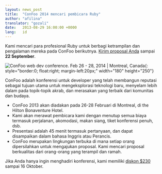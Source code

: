 ```yaml
---
layout: news_post
title:  "ConFoo 2014 mencari pembicara Ruby"
author: "afilina"
translator: "gozali"
date:   2013-08-29 16:00:00 +0000
lang:   id
---
```


Kami mencari para profesional Ruby untuk berbagi ketrampilan dan pengalaman
mereka pada ConFoo berikutnya. [Kirim proposal Anda][1] sampai **22 September**.


![ConFoo web dev conference. Feb 26 - 28, 2014 &#124; Montreal, Canada][logo]{: style="border:0; float:right; margin-left:20px;" width="180" height="250"}

ConFoo adalah konferensi untuk developer yang telah membangun reputasi
sebagai tujuan utama untuk mengeksplorasi teknologi baru, menyelam lebih dalam
pada topik-topik akrab, dan merasakan yang terbaik dari komunitas dan budaya.

 * ConFoo 2013 akan diadakan pada 26-28 Februari di Montreal, di the Hilton
   Bonaventure Hotel.
 * Kami akan merawat pembicara kami dengan menutup semua biaya termasuk
   perjalanan, akomodasi, makan siang, tiket konferensi penuh, dsb.
 * Presentasi adalah 45 menit termasuk pertanyaan, dan dapat disampaikan dalam
   bahasa Inggris atau Perancis.
 * ConFoo merupakan lingkungan terbuka di mana setiap orang dipersilahkan untuk
   mengajukan proposal. Kami mencari proposal berkualitas dari orang-orang yang
   terampil dan ramah.

Jika Anda hanya ingin menghadiri konferensi, kami memiliki
[diskon $230][2] sampai 16 Oktober.



[logo]: http://confoo.ca/images/propaganda/2014/en/t-ruby.gif
[1]: http://confoo.ca/en/call-for-papers
[2]: http://confoo.ca/en/register
